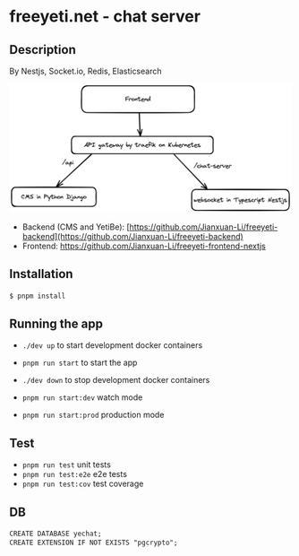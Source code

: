 # freeyeti.net - chat server

## Description

By Nestjs, Socket.io, Redis, Elasticsearch

![architect](./docs/architect.png)

* Backend (CMS and YetiBe): [https://github.com/Jianxuan-Li/freeyeti-backend](https://github.com/Jianxuan-Li/freeyeti-backend)
* Frontend: https://github.com/Jianxuan-Li/freeyeti-frontend-nextjs

## Installation

```bash
$ pnpm install
```

## Running the app

* `./dev up` to start development docker containers
* `pnpm run start` to start the app
* `./dev down` to stop development docker containers

* `pnpm run start:dev` watch mode
* `pnpm run start:prod` production mode

## Test

* `pnpm run test` unit tests
* `pnpm run test:e2e` e2e tests
* `pnpm run test:cov` test coverage

## DB

```
CREATE DATABASE yechat;
CREATE EXTENSION IF NOT EXISTS "pgcrypto";
```